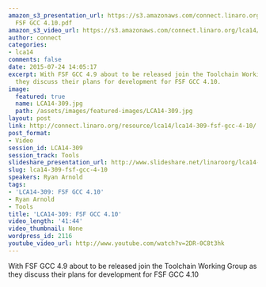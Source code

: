 ```yaml
---
amazon_s3_presentation_url: https://s3.amazonaws.com/connect.linaro.org/lca14/presentations/LCA14-309-
  FSF GCC 4.10.pdf
amazon_s3_video_url: https://s3.amazonaws.com/connect.linaro.org/lca14/videos/03-05-Wednesday/LCA14-309-+FSF+GCC+4.10.mp4
author: connect
categories:
- lca14
comments: false
date: 2015-07-24 14:05:17
excerpt: With FSF GCC 4.9 about to be released join the Toolchain Working Group as
  they discuss their plans for development for FSF GCC 4.10.
image:
  featured: true
  name: LCA14-309.jpg
  path: /assets/images/featured-images/LCA14-309.jpg
layout: post
link: http://connect.linaro.org/resource/lca14/lca14-309-fsf-gcc-4-10/
post_format:
- Video
session_id: LCA14-309
session_track: Tools
slideshare_presentation_url: http://www.slideshare.net/linaroorg/lca14-309-fsfgcc4101
slug: lca14-309-fsf-gcc-4-10
speakers: Ryan Arnold
tags:
- 'LCA14-309: FSF GCC 4.10'
- Ryan Arnold
- Tools
title: 'LCA14-309: FSF GCC 4.10'
video_length: '41:44'
video_thumbnail: None
wordpress_id: 2116
youtube_video_url: http://www.youtube.com/watch?v=2DR-0C8t3hk
---
```


With FSF GCC 4.9 about to be released join the Toolchain Working Group as they discuss their plans for development for FSF GCC 4.10